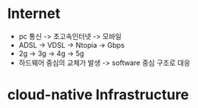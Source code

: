 
# Internet

- pc 통신 -> 초고속인터넷 -> 모바일
- ADSL -> VDSL -> Ntopia -> Gbps
- 2g -> 3g -> 4g -> 5g
- 하드웨어 중심의 교체가 발생 -> software 중심 구조로 대응

# cloud-native Infrastructure



